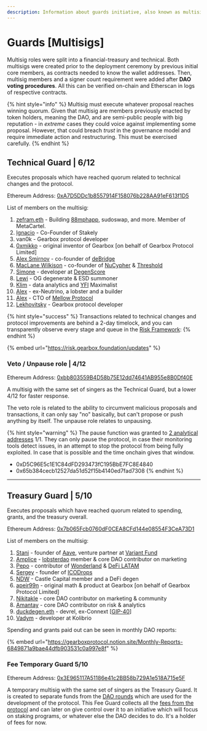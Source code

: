 ```yaml
---
description: Information about guards initiative, also known as multisig signers.
---
```


# Guards \[Multisigs]

Multisig roles were split into a financial-treasury and technical. Both multisigs were created prior to the deployment ceremony by previous initial core members, as contracts needed to know the wallet addresses. Then, multisig members and a signer count requirement were added after **DAO voting procedures**. All this can be verified on-chain and Etherscan in logs of respective contracts.

{% hint style="info" %}
Multisig must execute whatever proposal reaches winning quorum. Given that multisig are members previously enacted by token holders, meaning the DAO, and are semi-public people with big reputation - in _extreme_ cases they could voice against implementing some proposal. However, that could breach _trust_ in the governance model and require immediate action and restructuring. This must be exercised carefully.
{% endhint %}

## Technical Guard | 6/12

Executes proposals which have reached quorum related to technical changes and the protocol.

Ethereum Address: [0xA7D5DDc1b8557914F158076b228AA91eF613f1D5](https://etherscan.io/address/0xA7D5DDc1b8557914F158076b228AA91eF613f1D5)

List of members on the multisig:

1. [zefram.eth](https://twitter.com/boredGenius) - Building [88mphapp](https://twitter.com/88mphapp), sudoswap, and more. Member of MetaCartel.
2. [Ignacio](https://twitter.com/iicc\_eth) - Co-Founder of Stakely
3. van0k - Gearbox protocol developer
4. [0xmikko](https://twitter.com/0xmikko\_eth) - original inventor of Gearbox \[on behalf of Gearbox Protocol Limited]
5. [Alex Smirnov](https://twitter.com/AlexSmirnov\_\_) - co-founder of [deBridge](https://twitter.com/deBridgeFinance)
6. [MacLane Wilkison](https://twitter.com/MacLaneWilkison) - co-founder of [NuCypher](https://twitter.com/NuCypher) & [Threshold](https://twitter.com/TheTNetwork)
7. [Simone](https://twitter.com/kronosimste) - developer at [DegenScore](https://twitter.com/DegenScore)
8. [Lewi](https://twitter.com/lewifree) - OG degenerate & ESD summoner
9. [Klim](https://twitter.com/milkyklim) - data analytics and [YFI](https://twitter.com/iearnfinance) Maximalist
10. [Alex](https://gov.gearbox.fi/t/multisig-ceremony-apply/95/30) - ex-Neutrino, a lobster and a builder
11. [Alex](https://twitter.com/0xAlexEuler) - CTO of [Mellow Protocol](https://twitter.com/Mellowprotocol)
12. [Lekhovitsky](https://twitter.com/lekhovitsky) - Gearbox protocol developer

{% hint style="success" %}
Transactions related to technical changes and protocol improvements are behind a 2-day timelock, and you can transparently observe every stage and queue in the [Risk Framework](https://risk.gearbox.foundation/updates):&#x20;
{% endhint %}

{% embed url="https://risk.gearbox.foundation/updates" %}

### Veto / Unpause role | 4/12

Ethereum Address: [0xbb803559B4D58b75E12dd74641AB955e8B0Df40E](https://etherscan.io/address/0xbb803559B4D58b75E12dd74641AB955e8B0Df40E)

A multisig with the same set of singers as the Technical Guard, but a lower 4/12 for faster response.

The veto role is related to the ability to circumvent malicious proposals and transactions, it can only say "no" basically, but can't propose or push anything by itself. The unpause role relates to unpausing.

{% hint style="warning" %}
The pause function was granted to [2 analytical addresses](https://gov.gearbox.fi/t/gip-17-multisig-reshuffle-pausable-admin/1447) 1/1. They can only pause the protocol, in case their monitoring tools detect issues, in an attempt to stop the protocol from being fully exploited. In case that is possible and the time onchain gives that window.

* 0xD5C96E5c1E1C84dFD293473fC195BbE7FC8E4840
* 0x65b384cecb12527da51d52f15b4140ed7fad7308
{% endhint %}

***

## Treasury Guard | 5/10

Executes proposals which have reached quorum related to spending, grants, and the treasury overall.

Ethereum Address: [0x7b065Fcb0760dF0CEA8CFd144e08554F3CeA73D1](https://etherscan.io/address/0x7b065Fcb0760dF0CEA8CFd144e08554F3CeA73D1)

List of members on the multisig:

1. [Stani](https://twitter.com/StaniKulechov) - founder of [Aave](https://twitter.com/AaveAave), venture partner at [Variant Fund](https://twitter.com/VariantFund)
2. [Amplice](https://twitter.com/astr0bas3d) - [lobsterdao](https://twitter.com/10b57e6da0) member & core DAO contributor on marketing
3. [Pepo](https://twitter.com/0xPEPO) - contributor of [Wonderland](https://twitter.com/defi\_wonderland) & [DeFi LATAM](https://twitter.com/defi\_latam)
4. [Sergey](https://t.me/icodrops\_sergey) - founder of [ICODrops](https://twitter.com/ICODrops)
5. [NDW](https://twitter.com/cryptondee) - Castle Capital member and a DeFi degen
6. [apeir99n](https://twitter.com/apeir99n) - original math & product at Gearbox \[on behalf of Gearbox Protocol Limited]
7. [Nikitakle](https://twitter.com/NOstroymov) - core DAO contributor on marketing & community
8. [Amantay](https://gov.gearbox.fi/u/amantay/summary)  - core DAO contributor on risk & analytics
9. [duckdegen.eth](https://twitter.com/DuckDegen) - devrel, ex-Connext \[[GIP-40](https://gov.gearbox.fi/t/gip-40-financial-multisig-reshuffle/2204/5)]
10. [Vadym](https://twitter.com/0x\_vadym) - developer at Kolibrio

Spending and grants paid out can be seen in monthly DAO reports:

{% embed url="https://gearboxprotocol.notion.site/Monthly-Reports-6849871a9bae44dfb903531c0a997e8f" %}

### Fee Temporary Guard 5/10

Ethereum Address: [0x3E965117A51186e41c2BB58b729A1e518A715e5F](https://etherscan.io/address/0x3E965117A51186e41c2BB58b729A1e518A715e5F)

A temporary multisig with the same set of singers as the Treasury Guard. It is created to separate funds from the [DAO rounds](../../gear-token/supply-information.md#early-backers-and-dao-round-2022) which are used for the development of the protocol. This Fee Guard collects all the [fees from the protocol](../../overview/protocol-fees.md) and can later on give control over it to an initiative which will focus on staking programs, or whatever else the DAO decides to do. It's a holder of fees for now.
